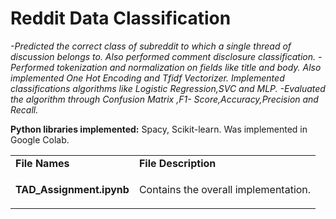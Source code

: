 <h1> Reddit Data Classification </h1>
<p><i>
-Predicted the correct class of subreddit to which a single thread of
discussion belongs to. Also performed comment disclosure
classification.
-Performed tokenization and normalization on fields like title and
body. Also implemented One Hot Encoding and Tfidf Vectorizer.
Implemented classifications algorithms like Logistic Regression,SVC
and MLP.
-Evaluated the algorithm through Confusion Matrix ,F1-
Score,Accuracy,Precision and Recall.
  </i><p>
    <b>Python libraries implemented:</b> Spacy, Scikit-learn. Was implemented in Google Colab.</br>
<table> 
  <tr>
    <td><b> File Names</b></td>
    <td> <b>File Description</b></td>
  </tr>
  <tr>
    <td ><b>TAD_Assignment.ipynb</b> </td>
    <td ><p> Contains the overall implementation. </p></td>
  </tr>
 </table>
 
